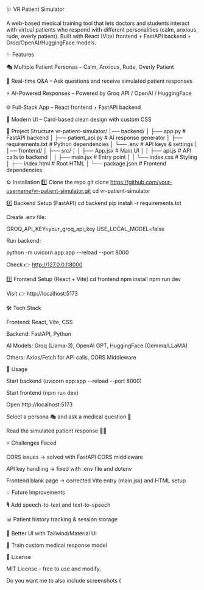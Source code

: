 🩺 VR Patient Simulator

A web-based medical training tool that lets doctors and students interact with virtual patients who respond with different personalities (calm, anxious, rude, overly patient).
Built with React (Vite) frontend + FastAPI backend + Groq/OpenAI/HuggingFace models.

✨ Features

🎭 Multiple Patient Personas – Calm, Anxious, Rude, Overly Patient

💬 Real-time Q&A – Ask questions and receive simulated patient responses

⚡ AI-Powered Responses – Powered by Groq API / OpenAI / HuggingFace

🌐 Full-Stack App – React frontend + FastAPI backend

🎨 Modern UI – Card-based clean design with custom CSS

📂 Project Structure
vr-patient-simulator/
│── backend/
│   ├── app.py              # FastAPI backend
│   ├── patient_api.py      # AI response generator
│   ├── requirements.txt    # Python dependencies
│   └── .env                # API keys & settings
│
│── frontend/
│   ├── src/
│   │   ├── App.jsx         # Main UI
│   │   ├── api.js          # API calls to backend
│   │   ├── main.jsx        # Entry point
│   │   └── index.css       # Styling
│   ├── index.html          # Root HTML
│   └── package.json        # Frontend dependencies

⚙️ Installation
1️⃣ Clone the repo
git clone https://github.com/your-username/vr-patient-simulator.git
cd vr-patient-simulator

2️⃣ Backend Setup (FastAPI)
cd backend
pip install -r requirements.txt


Create .env file:

GROQ_API_KEY=your_groq_api_key
USE_LOCAL_MODEL=false


Run backend:

python -m uvicorn app:app --reload --port 8000


Check 👉 http://127.0.0.1:8000

3️⃣ Frontend Setup (React + Vite)
cd frontend
npm install
npm run dev


Visit 👉 http://localhost:5173

🛠️ Tech Stack

Frontend: React, Vite, CSS

Backend: FastAPI, Python

AI Models: Groq (Llama-3), OpenAI GPT, HuggingFace (Gemma/LLaMA)

Others: Axios/Fetch for API calls, CORS Middleware

🚀 Usage

Start backend (uvicorn app:app --reload --port 8000)

Start frontend (npm run dev)

Open http://localhost:5173

Select a persona 🎭 and ask a medical question 💬

Read the simulated patient response 🧑‍⚕️

⚡ Challenges Faced

CORS issues → solved with FastAPI CORS middleware

API key handling → fixed with .env file and dotenv

Frontend blank page → corrected Vite entry (main.jsx) and HTML setup

💡 Future Improvements

🎙️ Add speech-to-text and text-to-speech

📊 Patient history tracking & session storage

🎨 Better UI with Tailwind/Material UI

🧠 Train custom medical response model

📜 License

MIT License – free to use and modify.

Do you want me to also include screenshots (
